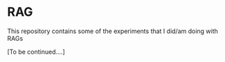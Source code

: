 # RAG

This repository contains some of the experiments that I did/am doing with RAGs

[To be continued....]